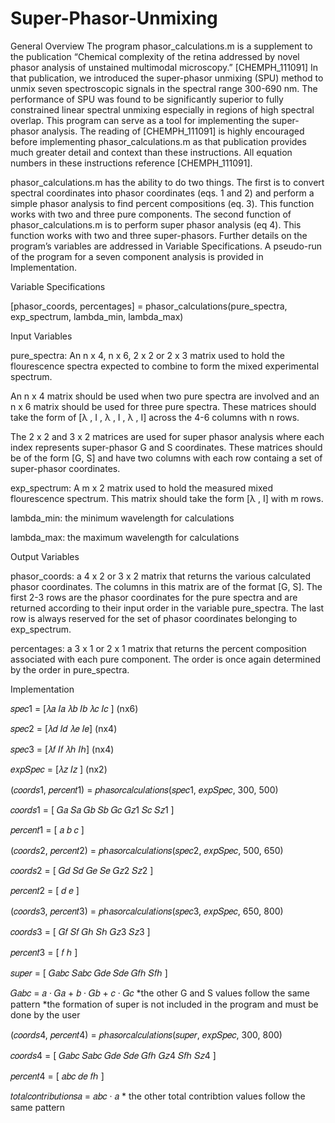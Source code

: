 # Super-Phasor-Unmixing
General Overview
The program phasor_calculations.m is a supplement to the publication “Chemical complexity of the retina
addressed by novel phasor analysis of unstained multimodal microscopy.” [CHEMPH_111091] In that
publication, we introduced the super-phasor unmixing (SPU) method to unmix seven spectroscopic signals
in the spectral range 300-690 nm. The performance of SPU was found to be significantly superior to fully
constrained linear spectral unmixing especially in regions of high spectral overlap. This program can serve
as a tool for implementing the super-phasor analysis. The reading of [CHEMPH_111091] is highly
encouraged before implementing phasor_calculations.m as that publication provides much greater detail
and context than these instructions. All equation numbers in these instructions reference
[CHEMPH_111091].

phasor_calculations.m has the ability to do two things. The first is to convert spectral coordinates into
phasor coordinates (eqs. 1 and 2) and perform a simple phasor analysis to find percent compositions (eq.
3). This function works with two and three pure components. The second function of phasor_calculations.m
is to perform super phasor analysis (eq 4). This function works with two and three super-phasors. Further
details on the program’s variables are addressed in Variable Specifications. A pseudo-run of the program
for a seven component analysis is provided in Implementation.

Variable Specifications

[phasor_coords, percentages] = phasor_calculations(pure_spectra, exp_spectrum, lambda_min,
lambda_max)

Input Variables

pure_spectra: An n x 4, n x 6, 2 x 2 or 2 x 3 matrix used to hold the flourescence spectra expected
to combine to form the mixed experimental spectrum.

An n x 4 matrix should be used when two pure spectra are involved and an n x 6 matrix
should be used for three pure spectra. These matrices should take the form of [λ ,
I , λ , I , λ , I] across the 4-6 columns with n rows.

The 2 x 2 and 3 x 2 matrices are used for super phasor analysis where each index represents
super-phasor G and S coordinates. These matrices should be of the form [G, S] and
have two columns with each row containg a set of super-phasor coordinates.

exp_spectrum: A m x 2 matrix used to hold the measured mixed flourescence spectrum. This matrix
should take the form [λ , I] with m rows.

lambda_min: the minimum wavelength for calculations

lambda_max: the maximum wavelength for calculations

Output Variables

phasor_coords: a 4 x 2 or 3 x 2 matrix that returns the various calculated phasor coordinates. The
columns in this matrix are of the format [G, S]. The first 2-3 rows are the phasor coordinates for
the pure spectra and are returned according to their input order in the variable pure_spectra. The
last row is always reserved for the set of phasor coordinates belonging to exp_spectrum.

percentages: a 3 x 1 or 2 x 1 matrix that returns the percent composition associated with each pure
component. The order is once again determined by the order in pure_spectra.

Implementation

𝑠𝑝𝑒𝑐1 = [𝜆𝑎 𝐼𝑎 𝜆𝑏 𝐼𝑏 𝜆𝑐
𝐼𝑐
] (nx6)

𝑠𝑝𝑒𝑐2 = [𝜆𝑑 𝐼𝑑 𝜆𝑒
𝐼𝑒] (nx4)

𝑠𝑝𝑒𝑐3 = [𝜆𝑓 𝐼𝑓 𝜆ℎ 𝐼ℎ] (nx4)


𝑒𝑥𝑝𝑆𝑝𝑒𝑐 = [𝜆𝑧
𝐼𝑧
] (nx2)

(𝑐𝑜𝑜𝑟𝑑𝑠1, 𝑝𝑒𝑟𝑐𝑒𝑛𝑡1) = 𝑝ℎ𝑎𝑠𝑜𝑟𝑐𝑎𝑙𝑐𝑢𝑙𝑎𝑡𝑖𝑜𝑛𝑠(𝑠𝑝𝑒𝑐1, 𝑒𝑥𝑝𝑆𝑝𝑒𝑐, 300, 500)

𝑐𝑜𝑜𝑟𝑑𝑠1 = [
𝐺𝑎 𝑆𝑎
𝐺𝑏 𝑆𝑏
𝐺𝑐
𝐺𝑧1
𝑆𝑐
𝑆𝑧1
]

𝑝𝑒𝑟𝑐𝑒𝑛𝑡1 = [
𝑎
𝑏
𝑐
]

(𝑐𝑜𝑜𝑟𝑑𝑠2, 𝑝𝑒𝑟𝑐𝑒𝑛𝑡2) = 𝑝ℎ𝑎𝑠𝑜𝑟𝑐𝑎𝑙𝑐𝑢𝑙𝑎𝑡𝑖𝑜𝑛𝑠(𝑠𝑝𝑒𝑐2, 𝑒𝑥𝑝𝑆𝑝𝑒𝑐, 500, 650)

𝑐𝑜𝑜𝑟𝑑𝑠2 = [
𝐺𝑑 𝑆𝑑
𝐺𝑒 𝑆𝑒
𝐺𝑧2 𝑆𝑧2
]

𝑝𝑒𝑟𝑐𝑒𝑛𝑡2 = [
𝑑
𝑒
]

(𝑐𝑜𝑜𝑟𝑑𝑠3, 𝑝𝑒𝑟𝑐𝑒𝑛𝑡3) = 𝑝ℎ𝑎𝑠𝑜𝑟𝑐𝑎𝑙𝑐𝑢𝑙𝑎𝑡𝑖𝑜𝑛𝑠(𝑠𝑝𝑒𝑐3, 𝑒𝑥𝑝𝑆𝑝𝑒𝑐, 650, 800)

𝑐𝑜𝑜𝑟𝑑𝑠3 = [
𝐺𝑓 𝑆𝑓
𝐺ℎ 𝑆ℎ
𝐺𝑧3 𝑆𝑧3
]

𝑝𝑒𝑟𝑐𝑒𝑛𝑡3 = [
𝑓
ℎ
]

𝑠𝑢𝑝𝑒𝑟 = [
𝐺𝑎𝑏𝑐 𝑆𝑎𝑏𝑐
𝐺𝑑𝑒 𝑆𝑑𝑒
𝐺𝑓ℎ 𝑆𝑓ℎ
]

𝐺𝑎𝑏𝑐 = 𝑎 · 𝐺𝑎 + 𝑏 · 𝐺𝑏 + 𝑐 · 𝐺𝑐
*the other G and S values follow the same pattern
*the formation of super is not included in the program and must be done by the user

(𝑐𝑜𝑜𝑟𝑑𝑠4, 𝑝𝑒𝑟𝑐𝑒𝑛𝑡4) = 𝑝ℎ𝑎𝑠𝑜𝑟𝑐𝑎𝑙𝑐𝑢𝑙𝑎𝑡𝑖𝑜𝑛𝑠(𝑠𝑢𝑝𝑒𝑟, 𝑒𝑥𝑝𝑆𝑝𝑒𝑐, 300, 800)

𝑐𝑜𝑜𝑟𝑑𝑠4 = [
𝐺𝑎𝑏𝑐 𝑆𝑎𝑏𝑐
𝐺𝑑𝑒 𝑆𝑑𝑒
𝐺𝑓ℎ
𝐺𝑧4
𝑆𝑓ℎ
𝑆𝑧4
]

𝑝𝑒𝑟𝑐𝑒𝑛𝑡4 = [
𝑎𝑏𝑐
𝑑𝑒
𝑓ℎ
]

𝑡𝑜𝑡𝑎𝑙𝑐𝑜𝑛𝑡𝑟𝑖𝑏𝑢𝑡𝑖𝑜𝑛𝑠𝑎 = 𝑎𝑏𝑐 · 𝑎 * the other total contribtion values follow the same pattern
